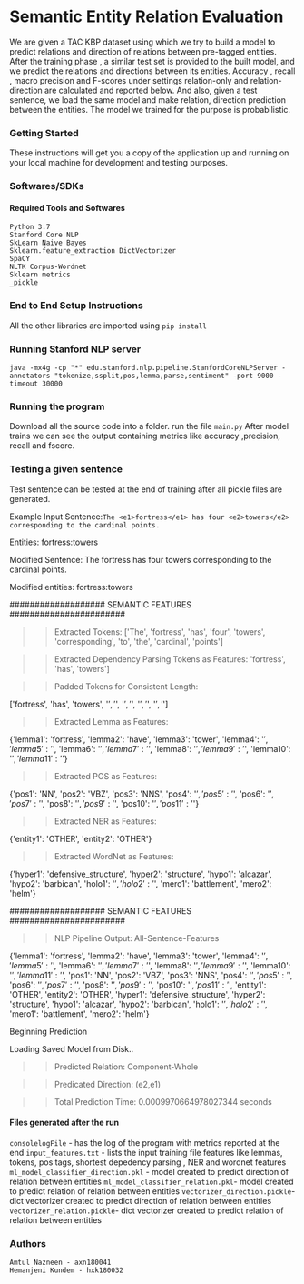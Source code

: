 # Semantic Entity Relation Evaluation
We are given a TAC KBP dataset using which we try to build a model to  predict relations and direction of relations between pre-tagged entities. After the training phase , a similar test set is provided to the built model, and we predict the relations and directions between its entities.  Accuracy , recall , macro precision and F-scores under settings relation-only and relation-direction are calculated and reported below. And also, given a test sentence, we load the same model and make relation, direction  prediction between the entities. The model we trained for the purpose is probabilistic.

### Getting Started
These instructions will get you a copy of the application up and running on your local machine for development and testing purposes.

### Softwares/SDKs
#### Required Tools and Softwares
    Python 3.7
    Stanford Core NLP
    SkLearn Naive Bayes
    Sklearn.feature_extraction DictVectorizer
    SpaCY
    NLTK Corpus-Wordnet
    Sklearn metrics
    _pickle
 

### End to End Setup Instructions
All the other libraries are imported using ``pip install``

### Running Stanford NLP server
``java -mx4g -cp "*" edu.stanford.nlp.pipeline.StanfordCoreNLPServer -annotators "tokenize,ssplit,pos,lemma,parse,sentiment" -port 9000 -timeout 30000``

### Running the program
Download all the source code into a folder.
run the file ``main.py``
After model trains we can see the output containing metrics like accuracy ,precision, recall and fscore.

### Testing a given sentence
Test sentence can be tested at the end of training after all pickle files are generated.

Example Input Sentence:``The <e1>fortress</e1> has four <e2>towers</e2> corresponding to the cardinal points.``

Entities: fortress:towers

Modified Sentence: The fortress has four towers corresponding to the cardinal points.

Modified entities: fortress:towers

################### SEMANTIC FEATURES #######################

>> Extracted Tokens:
['The', 'fortress', 'has', 'four', 'towers', 'corresponding', 'to', 'the', 'cardinal', 'points']

>> Extracted Dependency Parsing Tokens as Features:
'fortress', 'has', 'towers']

>> Padded Tokens for Consistent Length:

['fortress', 'has', 'towers', '$', '$', '$', '$', '$', '$', '$', '$']

>> Extracted Lemma as Features:

{​​​​'lemma1': 'fortress', 'lemma2': 'have', 'lemma3': 'tower', 'lemma4': '$', 'lemma5': '$', 'lemma6': '$', 'lemma7': '$', 'lemma8': '$', 'lemma9': '$', 'lemma10': '$', 'lemma11': '$'}​​​​

>> Extracted POS as Features:

{​​​​'pos1': 'NN', 'pos2': 'VBZ', 'pos3': 'NNS', 'pos4': '$', 'pos5': '$', 'pos6': '$', 'pos7': '$', 'pos8': '$', 'pos9': '$', 'pos10': '$', 'pos11': '$'}​​​​

>> Extracted NER as Features:

{​​​​'entity1': 'OTHER', 'entity2': 'OTHER'}​​​​

>> Extracted WordNet as Features:

{​​​​'hyper1': 'defensive_structure', 'hyper2': 'structure', 'hypo1': 'alcazar', 'hypo2': 'barbican', 'holo1': '$', 'holo2': '$', 'mero1': 'battlement', 'mero2': 'helm'}​​​​

################### SEMANTIC FEATURES #######################

>> NLP Pipeline Output: All-Sentence-Features

{​​​​'lemma1': 'fortress', 'lemma2': 'have', 'lemma3': 'tower', 'lemma4': '$', 'lemma5': '$', 'lemma6': '$', 'lemma7': '$', 'lemma8': '$', 'lemma9': '$', 'lemma10': '$', 'lemma11': '$', 'pos1': 'NN', 'pos2': 'VBZ', 'pos3': 'NNS', 'pos4': '$', 'pos5': '$', 'pos6': '$', 'pos7': '$', 'pos8': '$', 'pos9': '$', 'pos10': '$', 'pos11': '$', 'entity1': 'OTHER', 'entity2': 'OTHER', 'hyper1': 'defensive_structure', 'hyper2': 'structure', 'hypo1': 'alcazar', 'hypo2': 'barbican', 'holo1': '$', 'holo2': '$', 'mero1': 'battlement', 'mero2': 'helm'}​​​​

Beginning Prediction

Loading Saved Model from Disk..

>> Predicted Relation: Component-Whole

>> Predicated Direction: (e2,e1)

>> Total Prediction Time: 0.0009970664978027344 seconds
 
#### Files generated after the run
``consolelogFile`` - has the log of the program with metrics reported at the end
``input_features.txt`` - lists the input training file features like lemmas, tokens, pos tags, shortest depedency parsing , NER and wordnet features
``ml_model_classifier_direction.pkl`` - model created to predict direction of relation between entities
``ml_model_classifier_relation.pkl``- model created to predict relation of relation between entities
``vectorizer_direction.pickle``- dict vectorizer created to predict direction of relation between entities
``vectorizer_relation.pickle``- dict vectorizer created to predict relation of relation between entities
 
### Authors
    Amtul Nazneen - axn180041
    Hemanjeni Kundem - hxk180032
